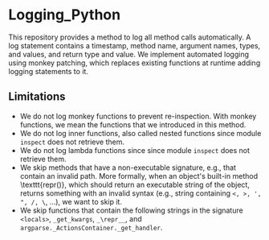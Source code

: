 # Logging_Python
This repository provides a method to log all method calls automatically. A log statement contains a timestamp, method name, argument names, types, and values, and return type and value.
We implement automated logging using monkey patching, which replaces existing functions at runtime adding logging statements to it. 


## Limitations
* We do not log monkey functions to prevent re-inspection. With monkey functions, we mean the functions that we introduced in this method.
* We do not log inner functions, also called nested functions since module `inspect` does not retrieve them.
* We do not log lambda functions since since module `inspect` does not retrieve them.
* We skip methods that have a non-executable signature, e.g., that contain an invalid path. More formally, when an object's built-in method \texttt{repr()}, which should return an executable string of the object, returns something with an invalid syntax (e.g., string containing `<, >, ', ", /, \`, ...), we want to skip it.
* We skip functions that contain the following strings in the signature `<locals>`, `_get_kwargs`, `_\repr__`, and `argparse._ActionsContainer._get_handler`.
